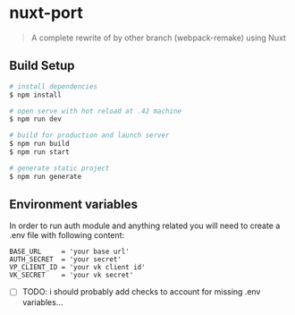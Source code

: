 # nuxt-port

> A complete rewrite of by other branch (webpack-remake) using Nuxt

## Build Setup

```bash
# install dependencies
$ npm install

# open serve with hot reload at .42 machine
$ npm run dev

# build for production and launch server
$ npm run build
$ npm run start

# generate static project
$ npm run generate
```
## Environment variables

In order to run auth module and anything related you will need to create a .env file with following content:

```text
BASE_URL     = 'your base url'
AUTH_SECRET  = 'your secret'
VP_CLIENT_ID = 'your vk client id'
VK_SECRET    = 'your vk secret'
```

- [ ] TODO: i should probably add checks to account for missing .env variables...